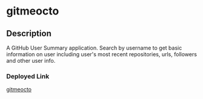 # gitmeocto

## Description
A GitHub User Summary application. Search by username to get basic information on user including user's most recent repositories, urls, followers and other user info. 

### Deployed Link
[gitmeocto](https://main.d1rawf7z427x2j.amplifyapp.com/)
